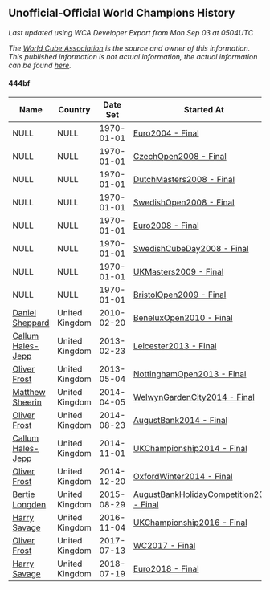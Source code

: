 ## Unofficial-Official World Champions History

*Last updated using WCA Developer Export from Mon Sep 03 at 0504UTC*

*The [World Cube Association](https://www.worldcubeassociation.org) is the source and owner of this information. This published information is not actual information, the actual information can be found [here](https://www.worldcubeassociation.org/results).*

#### 444bf

|Name|Country|Date Set|Started At|Ended At|Days Held|  
|--|--|--|--|--|--|  
|NULL|NULL|1970-01-01|[Euro2004 - Final](https://www.worldcubeassociation.org/competitions/Euro2004/results/all#e444bf_f)|[CzechOpen2008 - Final](https://www.worldcubeassociation.org/competitions/CzechOpen2008/results/all#e444bf_f)|1435|  
|NULL|NULL|1970-01-01|[CzechOpen2008 - Final](https://www.worldcubeassociation.org/competitions/CzechOpen2008/results/all#e444bf_f)|[DutchMasters2008 - Final](https://www.worldcubeassociation.org/competitions/DutchMasters2008/results/all#e444bf_f)|42|  
|NULL|NULL|1970-01-01|[DutchMasters2008 - Final](https://www.worldcubeassociation.org/competitions/DutchMasters2008/results/all#e444bf_f)|[SwedishOpen2008 - Final](https://www.worldcubeassociation.org/competitions/SwedishOpen2008/results/all#e444bf_f)|14|  
|NULL|NULL|1970-01-01|[SwedishOpen2008 - Final](https://www.worldcubeassociation.org/competitions/SwedishOpen2008/results/all#e444bf_f)|[Euro2008 - Final](https://www.worldcubeassociation.org/competitions/Euro2008/results/all#e444bf_f)|14|  
|NULL|NULL|1970-01-01|[Euro2008 - Final](https://www.worldcubeassociation.org/competitions/Euro2008/results/all#e444bf_f)|[SwedishCubeDay2008 - Final](https://www.worldcubeassociation.org/competitions/SwedishCubeDay2008/results/all#e444bf_f)|76|  
|NULL|NULL|1970-01-01|[SwedishCubeDay2008 - Final](https://www.worldcubeassociation.org/competitions/SwedishCubeDay2008/results/all#e444bf_f)|[UKMasters2009 - Final](https://www.worldcubeassociation.org/competitions/UKMasters2009/results/all#e444bf_f)|218|  
|NULL|NULL|1970-01-01|[UKMasters2009 - Final](https://www.worldcubeassociation.org/competitions/UKMasters2009/results/all#e444bf_f)|[BristolOpen2009 - Final](https://www.worldcubeassociation.org/competitions/BristolOpen2009/results/all#e444bf_f)|133|  
|NULL|NULL|1970-01-01|[BristolOpen2009 - Final](https://www.worldcubeassociation.org/competitions/BristolOpen2009/results/all#e444bf_f)|1 year passed|365|  
|[Daniel Sheppard](https://www.worldcubeassociation.org/persons/2009SHEP01)|United Kingdom|2010-02-20|[BeneluxOpen2010 - Final](https://www.worldcubeassociation.org/competitions/BeneluxOpen2010/results/all#e444bf_f)|1 year passed|365|  
|[Callum Hales-Jepp](https://www.worldcubeassociation.org/persons/2012HALE01)|United Kingdom|2013-02-23|[Leicester2013 - Final](https://www.worldcubeassociation.org/competitions/Leicester2013/results/all#e444bf_f)|[NottinghamOpen2013 - Final](https://www.worldcubeassociation.org/competitions/NottinghamOpen2013/results/all#e444bf_f)|70|  
|[Oliver Frost](https://www.worldcubeassociation.org/persons/2012FROS01)|United Kingdom|2013-05-04|[NottinghamOpen2013 - Final](https://www.worldcubeassociation.org/competitions/NottinghamOpen2013/results/all#e444bf_f)|[WelwynGardenCity2014 - Final](https://www.worldcubeassociation.org/competitions/WelwynGardenCity2014/results/all#e444bf_f)|336|  
|[Matthew Sheerin](https://www.worldcubeassociation.org/persons/2009SHEE01)|United Kingdom|2014-04-05|[WelwynGardenCity2014 - Final](https://www.worldcubeassociation.org/competitions/WelwynGardenCity2014/results/all#e444bf_f)|[AugustBank2014 - Final](https://www.worldcubeassociation.org/competitions/AugustBank2014/results/all#e444bf_f)|141|  
|[Oliver Frost](https://www.worldcubeassociation.org/persons/2012FROS01)|United Kingdom|2014-08-23|[AugustBank2014 - Final](https://www.worldcubeassociation.org/competitions/AugustBank2014/results/all#e444bf_f)|[UKChampionship2014 - Final](https://www.worldcubeassociation.org/competitions/UKChampionship2014/results/all#e444bf_f)|69|  
|[Callum Hales-Jepp](https://www.worldcubeassociation.org/persons/2012HALE01)|United Kingdom|2014-11-01|[UKChampionship2014 - Final](https://www.worldcubeassociation.org/competitions/UKChampionship2014/results/all#e444bf_f)|[OxfordWinter2014 - Final](https://www.worldcubeassociation.org/competitions/OxfordWinter2014/results/all#e444bf_f)|49|  
|[Oliver Frost](https://www.worldcubeassociation.org/persons/2012FROS01)|United Kingdom|2014-12-20|[OxfordWinter2014 - Final](https://www.worldcubeassociation.org/competitions/OxfordWinter2014/results/all#e444bf_f)|[AugustBankHolidayCompetition2015 - Final](https://www.worldcubeassociation.org/competitions/AugustBankHolidayCompetition2015/results/all#e444bf_f)|252|  
|[Bertie Longden](https://www.worldcubeassociation.org/persons/2014LONG06)|United Kingdom|2015-08-29|[AugustBankHolidayCompetition2015 - Final](https://www.worldcubeassociation.org/competitions/AugustBankHolidayCompetition2015/results/all#e444bf_f)|1 year passed|365|  
|[Harry Savage](https://www.worldcubeassociation.org/persons/2013SAVA01)|United Kingdom|2016-11-04|[UKChampionship2016 - Final](https://www.worldcubeassociation.org/competitions/UKChampionship2016/results/all#e444bf_f)|[WC2017 - Final](https://www.worldcubeassociation.org/competitions/WC2017/results/all#e444bf_f)|252|  
|[Oliver Frost](https://www.worldcubeassociation.org/persons/2012FROS01)|United Kingdom|2017-07-13|[WC2017 - Final](https://www.worldcubeassociation.org/competitions/WC2017/results/all#e444bf_f)|1 year passed|365|  
|[Harry Savage](https://www.worldcubeassociation.org/persons/2013SAVA01)|United Kingdom|2018-07-19|[Euro2018 - Final](https://www.worldcubeassociation.org/competitions/Euro2018/results/all#e444bf_f)|Ongoing|44|  

